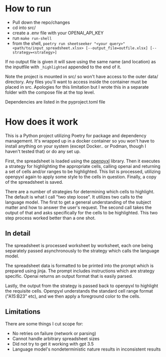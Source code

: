# How to run

- Pull down the repo/changes
- cd into src/
- create a .env file with your OPENAI_API_KEY
- run `make run-shell`
- from the shell, `poetry run sheetseeker "<your query>" <path/to/input_spreadsheet.xlsx> [--output_file=outfile.xlsx] [--strategy=<strategy>]`

If no output file is given it will save using the same name (and location) as the inputfile with `_highlighted` appended to the end of it.

Note the project is mounted in src/ so won't have access to the outer data/ directory. Any files you'll want to access inside the container must be placed in src. Apologies for this limitation but I wrote this in a separate folder with the compose file at the top level.

Dependencies are listed in the pyproject.toml file

# How does it work

This is a Python project utilizing Poetry for package and dependency management. It's wrapped up in a docker container so you won't have to install anything on your system (except Docker.. or Podman, though I haven't tested that) or do any set up.

First, the spreadsheet is loaded using the [openpyxl](https://openpyxl.readthedocs.io/en/stable/index.html) library. Then it executes a strategy for highlighting the appropriate cells, calling openai and returning a set of cells and/or ranges to be highlighted. This list is processed, utilizing openpyxl again to apply some style to the cells in question. Finally, a copy of the spreadsheet is saved.

There are a number of strategies for determining which cells to highlight. The default is what I call "two step loose". It utilizes two calls to the language model. The first to get a general understanding of the subject matter and how to answer the user's request. The second call takes the output of that and asks specifically for the cells to be highlighted. This two step process worked better than a one shot.

## In detail

The spreadsheet is processed worksheet by worksheet, each one being separately passed asynchronously to the strategy which calls the language model.

The spreadsheet data is formatted to be printed into the prompt which is prepared using jinja. The prompt includes instructions which are strategy specific. Openai returns an output format that is easily parsed.

Lastly, the output from the strategy is passed back to openpyxl to highlight the requisite cells. Openpyxl understands the standard cell range format ("A15:B23" etc), and we then apply a foreground color to the cells.

## Limitations

There are some things I cut scope for:
- No retries on failure (network or parsing)
- Cannot handle arbitrary spreadsheet sizes
- Did not try to get it working with gpt 3.5
- Language model's nondeterministic nature results in inconsistent results
